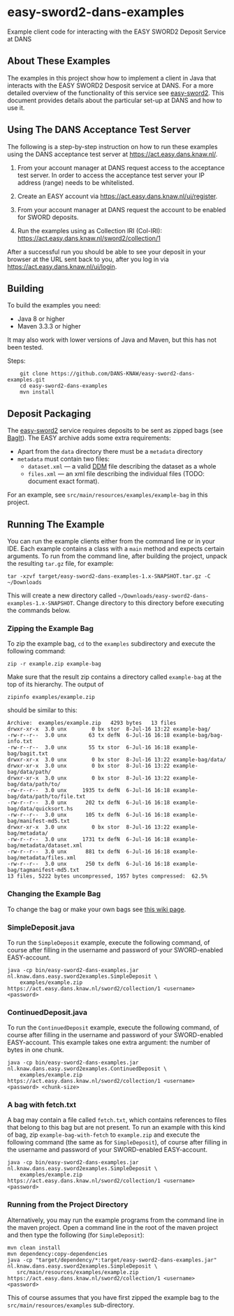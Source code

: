 easy-sword2-dans-examples
=========================

Example client code for interacting with the EASY SWORD2 Deposit Service at DANS


About These Examples
--------------------

The examples in this project show how to implement a client in Java that interacts with the
EASY SWORD2 Desposit service at DANS. For a more detailed overview of the functionality of this
service see [easy-sword2]. This document provides details about the particular set-up at DANS
and how to use it.

[easy-sword2]: https://github.com/DANS-KNAW/easy-sword2

Using The DANS Acceptance Test Server
-------------------------------------

The following is a step-by-step instruction on how to run these examples using the DANS
acceptance test server at https://act.easy.dans.knaw.nl/.

1. From your account manager at DANS request access to the acceptance test server. In order to access the acceptance test server
   your IP address (range) needs to be whitelisted.
    
2. Create an EASY account via https://act.easy.dans.knaw.nl/ui/register.

3. From your account manager at DANS request the account to be enabled for SWORD deposits.

4. Run the examples using as Collection IRI (Col-IRI): https://act.easy.dans.knaw.nl/sword2/collection/1

After a successful run you should be able to see your deposit in your browser at the URL sent back to you, after
you log in via https://act.easy.dans.knaw.nl/ui/login.


Building
--------

To build the examples you need:

* Java 8 or higher
* Maven 3.3.3 or higher

It may also work with lower versions of Java and Maven, but this has not been tested.

Steps:

        git clone https://github.com/DANS-KNAW/easy-sword2-dans-examples.git
        cd easy-sword2-dans-examples
        mvn install


Deposit Packaging
-----------------

The [easy-sword2] service requires deposits to be sent as zipped bags (see [BagIt]). The EASY archive adds some
extra requirements:

* Apart from the `data` directory there must be a `metadata` directory
* `metadata` must contain two files:
    * `dataset.xml` &mdash; a valid [DDM] file describing the dataset as a whole
    * `files.xml` &mdash; an xml file describing the individual files (TODO: document exact format).
    
For an example, see `src/main/resources/examples/example-bag` in this project.
  
[BagIt]: https://datatracker.ietf.org/doc/draft-kunze-bagit
[DDM]: https://easy.dans.knaw.nl/schemas/md/2016/ddm.xsd


Running The Example
-------------------

You can run the example clients either from the command line or in your IDE. Each example contains a class with a `main` method
and expects certain arguments. To run from the command line, after building the project, unpack the resulting `tar.gz` file, for
example:

    tar -xzvf target/easy-sword2-dans-examples-1.x-SNAPSHOT.tar.gz -C ~/Downloads

This will create a new directory called `~/Downloads/easy-sword2-dans-examples-1.x-SNAPSHOT`. Change directory to this directory
before executing the commands below.

### Zipping the Example Bag

To zip the example bag, `cd` to the `examples` subdirectory and execute the following command:

    zip -r example.zip example-bag

Make sure that the result zip contains a directory called `example-bag` at the top of its hierarchy. The output of
 
    zipinfo examples/example.zip

should be similar to this: 

    Archive:  examples/example.zip   4293 bytes   13 files
    drwxr-xr-x  3.0 unx        0 bx stor  8-Jul-16 13:22 example-bag/
    -rw-r--r--  3.0 unx       63 tx defN  6-Jul-16 16:18 example-bag/bag-info.txt
    -rw-r--r--  3.0 unx       55 tx stor  6-Jul-16 16:18 example-bag/bagit.txt
    drwxr-xr-x  3.0 unx        0 bx stor  8-Jul-16 13:22 example-bag/data/
    drwxr-xr-x  3.0 unx        0 bx stor  8-Jul-16 13:22 example-bag/data/path/
    drwxr-xr-x  3.0 unx        0 bx stor  8-Jul-16 13:22 example-bag/data/path/to/
    -rw-r--r--  3.0 unx     1935 tx defN  6-Jul-16 16:18 example-bag/data/path/to/file.txt
    -rw-r--r--  3.0 unx      202 tx defN  6-Jul-16 16:18 example-bag/data/quicksort.hs
    -rw-r--r--  3.0 unx      105 tx defN  6-Jul-16 16:18 example-bag/manifest-md5.txt
    drwxr-xr-x  3.0 unx        0 bx stor  8-Jul-16 13:22 example-bag/metadata/
    -rw-r--r--  3.0 unx     1731 tx defN  6-Jul-16 16:18 example-bag/metadata/dataset.xml
    -rw-r--r--  3.0 unx      881 tx defN  6-Jul-16 16:18 example-bag/metadata/files.xml
    -rw-r--r--  3.0 unx      250 tx defN  6-Jul-16 16:18 example-bag/tagmanifest-md5.txt
    13 files, 5222 bytes uncompressed, 1957 bytes compressed:  62.5%

### Changing the Example Bag

To change the bag or make your own bags see [this wiki page].

[this wiki page]: https://github.com/DANS-KNAW/easy-sword2/wiki/HOWTO---Create-an-EASY-Deposit-Bag


### SimpleDeposit.java

To run the `SimpleDeposit` example, execute the following command, of course after filling in the username and password of your SWORD-enabled
EASY-account.

    java -cp bin/easy-sword2-dans-examples.jar nl.knaw.dans.easy.sword2examples.SimpleDeposit \
        examples/example.zip https://act.easy.dans.knaw.nl/sword2/collection/1 <username> <password>


### ContinuedDeposit.java

To run the `ContinuedDeposit` example, execute the following command, of course after filling in the username and password of your SWORD-enabled
EASY-account. This example takes one extra argument: the number of bytes in one chunk.

    java -cp bin/easy-sword2-dans-examples.jar nl.knaw.dans.easy.sword2examples.ContinuedDeposit \
        examples/example.zip https://act.easy.dans.knaw.nl/sword2/collection/1 <username> <password> <chunk-size>


### A bag with fetch.txt

A bag may contain a file called `fetch.txt`, which contains references to files that belong to this bag but are not present. To run an example
with this kind of bag, zip `example-bag-with-fetch` to `example.zip` and execute the following command (the same as for `SimpleDeposit`),
of course after filling in the username and password of your SWORD-enabled EASY-account.
                                                                                                      
    java -cp bin/easy-sword2-dans-examples.jar nl.knaw.dans.easy.sword2examples.SimpleDeposit \
        examples/example.zip https://act.easy.dans.knaw.nl/sword2/collection/1 <username> <password>


### Running from the Project Directory

Alternatively, you may run the example programs from the command line in the maven project. Open a command line in the root
of the maven project and then type the following (for `SimpleDeposit`): 

    mvn clean install
    mvn dependency:copy-dependencies
    java -cp "target/dependency/*:target/easy-sword2-dans-examples.jar" nl.knaw.dans.easy.sword2examples.SimpleDeposit \
       src/main/resources/examples/example.zip https://act.easy.dans.knaw.nl/sword2/collection/1 <username> <password>

This of course assumes that you have first zipped the example bag to the `src/main/resources/examples` sub-directory.



